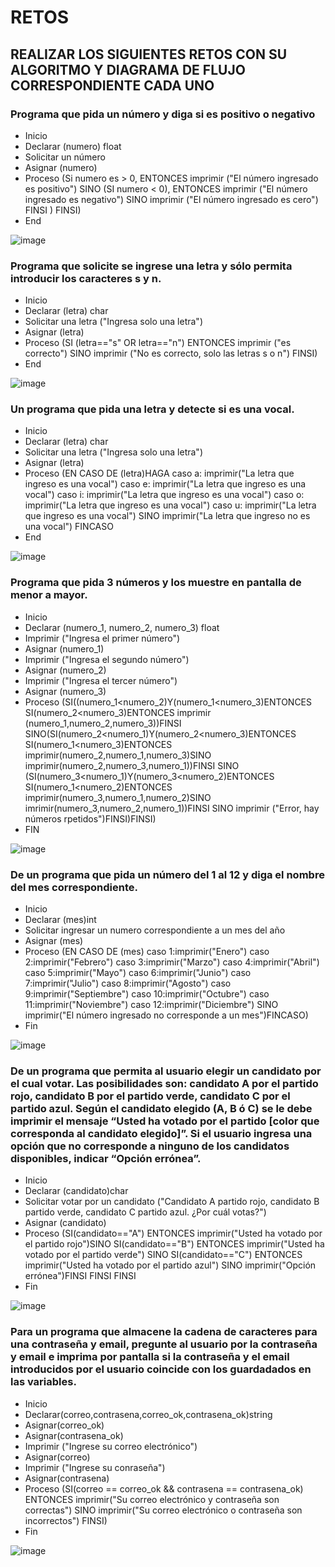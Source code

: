 # RETOS
## REALIZAR LOS SIGUIENTES RETOS CON SU ALGORITMO Y DIAGRAMA DE FLUJO CORRESPONDIENTE CADA UNO 

### Programa que pida un número y diga si es positivo o negativo
* Inicio
* Declarar (numero) float
* Solicitar un número
* Asignar (numero)
* Proceso (Si numero es > 0, ENTONCES imprimir ("El número ingresado es positivo") SINO (SI  numero <  0), ENTONCES imprimir ("El número ingresado es negativo")  SINO imprimir ("El número ingresado es cero") FINSI ) FINSI)
* End


![image](https://user-images.githubusercontent.com/101481188/160222558-d1f5b0b5-9def-44cb-a54b-0d6ee39eacf2.png)



### Programa que solicite se ingrese una letra y sólo permita introducir los caracteres s y n.
* Inicio
* Declarar (letra) char
* Solicitar una letra  ("Ingresa solo una letra")
* Asignar (letra)
* Proceso (SI (letra=="s" OR letra=="n") ENTONCES  imprimir  ("es correcto") SINO imprimir ("No es correcto, solo las letras s   o    n") FINSI)
* End

![image](https://user-images.githubusercontent.com/101481188/160223402-3e554797-5764-453a-89cc-9b9e8c0222b1.png)


### Un programa que pida una letra y detecte si es una vocal. 
* Inicio
*  Declarar (letra) char
*  Solicitar una letra ("Ingresa solo una letra")
*  Asignar (letra)
*  Proceso (EN CASO DE (letra)HAGA caso a: imprimir("La letra que ingreso es una vocal") caso e: imprimir("La letra que ingreso es una vocal") caso i: imprimir("La letra que ingreso es una vocal") caso o: imprimir("La letra que ingreso es una vocal") caso u: imprimir("La letra que ingreso es una vocal") SINO imprimir("La letra que ingreso no es una vocal") FINCASO
*  End

![image](https://user-images.githubusercontent.com/101481188/160247174-1dea82da-1daa-4236-abab-7ef485dc73eb.png)

### Programa que pida 3 números y los muestre en pantalla de menor a mayor.  
* Inicio
* Declarar (numero_1, numero_2, numero_3) float
* Imprimir ("Ingresa el primer número")
* Asignar (numero_1)
* Imprimir ("Ingresa el segundo número")
* Asignar (numero_2)
* Imprimir ("Ingresa el tercer número")
* Asignar (numero_3)
* Proceso (SI((numero_1<numero_2)Y(numero_1<numero_3)ENTONCES SI(numero_2<numero_3)ENTONCES imprimir (numero_1,numero_2,numero_3))FINSI SINO(SI(numero_2<numero_1)Y(numero_2<numero_3)ENTONCES SI(numero_1<numero_3)ENTONCES imprimir(numero_2,numero_1,numero_3)SINO imprimir(numero_2,numero_3,numero_1))FINSI SINO (SI(numero_3<numero_1)Y(numero_3<numero_2)ENTONCES SI(numero_1<numero_2)ENTONCES imprimir(numero_3,numero_1,numero_2)SINO imrimir(numero_3,numero_2,numero_1))FINSI SINO imprimir ("Error, hay números rpetidos")FINSI)FINSI)
* FIN

![image](https://user-images.githubusercontent.com/101481188/161370625-862a76e7-aa77-4679-ae96-f1a46a9a2388.png)


### De un programa que pida un número del 1 al 12 y diga el nombre del mes correspondiente.
* Inicio
* Declarar (mes)int
* Solicitar ingresar un numero correspondiente a un mes del año
* Asignar (mes)
* Proceso (EN CASO DE (mes) caso 1:imprimir("Enero") caso 2:imprimir("Febrero") caso 3:imprimir("Marzo") caso 4:imprimir("Abril") caso 5:imprimir("Mayo") caso 6:imprimir("Junio") caso 7:imprimir("Julio") caso 8:imprimir("Agosto") caso 9:imprimir("Septiembre") caso 10:imprimir("Octubre") caso 11:imprimir("Noviembre") caso 12:imprimir("Diciembre") SINO imprimir("El número ingresado no corresponde a un mes")FINCASO)
* Fin

![image](https://user-images.githubusercontent.com/101481188/161372145-00f14a9c-9861-42bb-837f-ea4388d502a8.png)


### De un programa que permita al usuario elegir un candidato por el cual votar. Las posibilidades son: candidato A por el partido rojo, candidato B por el partido verde, candidato C por el partido azul. Según el candidato elegido (A, B ó C) se le debe imprimir el mensaje “Usted ha votado por el partido [color que corresponda al candidato elegido]”. Si el usuario ingresa una opción que no corresponde a ninguno de los candidatos disponibles, indicar “Opción errónea”.
* Inicio
* Declarar (candidato)char
* Solicitar votar por un candidato ("Candidato A partido rojo, candidato B partido verde, candidato C partido azul. ¿Por cuál votas?")
* Asignar (candidato)
* Proceso (SI(candidato=="A") ENTONCES imprimir("Usted ha votado por el partido rojo")SINO SI(candidato=="B") ENTONCES imprimir("Usted ha votado por el partido verde") SINO SI(candidato=="C") ENTONCES imprimir("Usted ha votado por el partido azul") SINO imprimir("Opción errónea")FINSI FINSI FINSI
* Fin

![image](https://user-images.githubusercontent.com/101481188/161399302-f1161e60-e4bc-462d-af5e-6ecb3b017fea.png)


### Para un programa que almacene la cadena de caracteres para una contraseña y email, pregunte al usuario por la contraseña y email e imprima por pantalla si la contraseña y el email introducidos por el usuario coincide con los guardadados en las variables.
* Inicio
* Declarar(correo,contrasena,correo_ok,contrasena_ok)string
* Asignar(correo_ok)
* Asignar(contrasena_ok)
* Imprimir ("Ingrese su correo electrónico")
* Asignar(correo)
* Imprimir ("Ingrese su conraseña")
* Asignar(contrasena)
* Proceso (SI(correo == correo_ok && contrasena == contrasena_ok) ENTONCES imprimir("Su correo electrónico y contraseña son correctas") SINO imprimir("Su correo electrónico o contraseña son incorrectos") FINSI)
* Fin

![image](https://user-images.githubusercontent.com/101481188/161399712-1a73d70a-99c9-4237-b403-51c4a0b31115.png)

